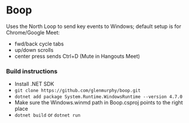 # Boop
Uses the North Loop to send key events to Windows; default setup is for Chrome/Google Meet:
- fwd/back cycle tabs
- up/down scrolls
- center press sends Ctrl+D (Mute in Hangouts Meet)

### Build instructions
- Install .NET SDK
- `git clone https://github.com/glenmurphy/boop.git`
- `dotnet add package System.Runtime.WindowsRuntime --version 4.7.0`
- Make sure the Windows.winmd path in Boop.csproj points to the right place
- `dotnet build` or `dotnet run`